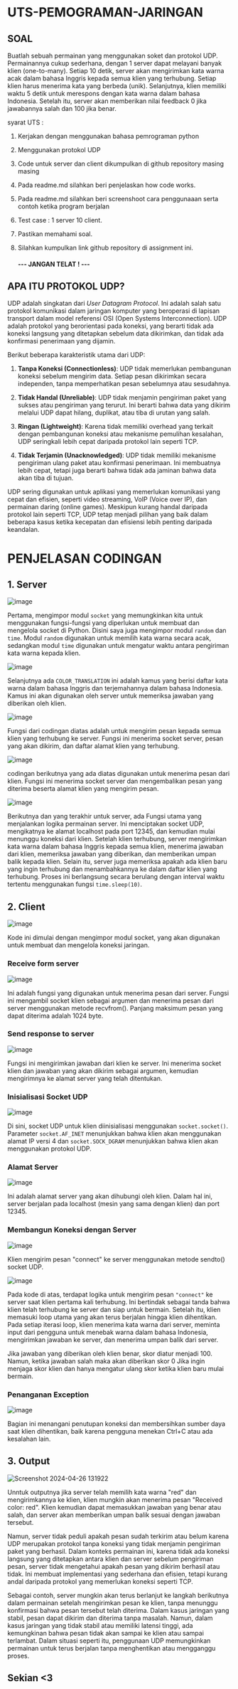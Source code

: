 # UTS-PEMOGRAMAN-JARINGAN

## SOAL

Buatlah sebuah permainan yang menggunakan soket dan protokol UDP. Permainannya cukup sederhana, dengan 1 server dapat melayani banyak klien (one-to-many). Setiap 10 detik, server akan mengirimkan kata warna acak dalam bahasa Inggris kepada semua klien yang terhubung. Setiap klien harus menerima kata yang berbeda (unik). Selanjutnya, klien memiliki waktu 5 detik untuk merespons dengan kata warna dalam bahasa Indonesia. Setelah itu, server akan memberikan nilai feedback 0 jika jawabannya salah dan 100 jika benar.


syarat UTS :
1. Kerjakan dengan menggunakan bahasa pemrograman python
2. Menggunakan protokol UDP
3. Code untuk server dan client dikumpulkan di github repository masing masing
4. Pada readme.md silahkan beri penjelaskan how code works. 
5. Pada readme.md silahkan beri screenshoot cara penggunaaan serta contoh ketika program berjalan
6. Test case : 1 server 10 client.
7. Pastikan memahami soal.
8. Silahkan kumpulkan link github repository di assignment ini.
   
   #### --- JANGAN TELAT ! ---
   

## APA ITU PROTOKOL UDP?

UDP adalah singkatan dari *User Datagram Protocol*. 
Ini adalah salah satu protokol komunikasi dalam jaringan komputer yang beroperasi di lapisan transport dalam model referensi OSI (Open Systems Interconnection). UDP adalah protokol yang berorientasi pada koneksi, yang berarti tidak ada koneksi langsung yang ditetapkan sebelum data dikirimkan, dan tidak ada konfirmasi penerimaan yang dijamin. 

Berikut beberapa karakteristik utama dari UDP:

1. **Tanpa Koneksi (Connectionless)**: UDP tidak memerlukan pembangunan koneksi sebelum mengirim data. Setiap pesan dikirimkan secara independen, tanpa memperhatikan pesan sebelumnya atau sesudahnya.

2. **Tidak Handal (Unreliable)**: UDP tidak menjamin pengiriman paket yang sukses atau pengiriman yang terurut. Ini berarti bahwa data yang dikirim melalui UDP dapat hilang, duplikat, atau tiba di urutan yang salah.

3. **Ringan (Lightweight)**: Karena tidak memiliki overhead yang terkait dengan pembangunan koneksi atau mekanisme pemulihan kesalahan, UDP seringkali lebih cepat daripada protokol lain seperti TCP.

4. **Tidak Terjamin (Unacknowledged)**: UDP tidak memiliki mekanisme pengiriman ulang paket atau konfirmasi penerimaan. Ini membuatnya lebih cepat, tetapi juga berarti bahwa tidak ada jaminan bahwa data akan tiba di tujuan.

UDP sering digunakan untuk aplikasi yang memerlukan komunikasi yang cepat dan efisien, seperti video streaming, VoIP (Voice over IP), dan permainan daring (online games). Meskipun kurang handal daripada protokol lain seperti TCP, UDP tetap menjadi pilihan yang baik dalam beberapa kasus ketika kecepatan dan efisiensi lebih penting daripada keandalan.
   
# PENJELASAN CODINGAN


## 1. Server

![image](https://github.com/GreflynS/UTS-PEMOGRAMAN-JARINGAN/assets/163794459/41d3c187-d463-4a0f-8b25-d8170d3ebe47)

Pertama, mengimpor modul `socket` yang memungkinkan kita untuk menggunakan fungsi-fungsi yang diperlukan untuk membuat dan mengelola socket di Python.
Disini saya juga mengimpor modul `random` dan `time`. Modul `random` digunakan untuk memilih kata warna secara acak, sedangkan modul `time` digunakan untuk mengatur waktu antara pengiriman kata warna kepada klien.

![image](https://github.com/GreflynS/UTS-PEMOGRAMAN-JARINGAN/assets/163794459/17d46fd6-daa3-486e-868c-bd080dae7449)

Selanjutnya ada `COLOR_TRANSLATION` ini adalah kamus yang berisi daftar kata warna dalam bahasa Inggris dan terjemahannya dalam bahasa Indonesia. Kamus ini akan digunakan oleh server untuk memeriksa jawaban yang diberikan oleh klien.

![image](https://github.com/GreflynS/UTS-PEMOGRAMAN-JARINGAN/assets/163794459/f24f28ef-2a04-43d8-9269-f5ce8458da1b)

Fungsi dari codingan diatas adalah untuk mengirim pesan kepada semua klien yang terhubung ke server. Fungsi ini menerima socket server, pesan yang akan dikirim, dan daftar alamat klien yang terhubung.

![image](https://github.com/GreflynS/UTS-PEMOGRAMAN-JARINGAN/assets/163794459/e4315b39-83a9-444e-bfe1-987e232464cb)

codingan berikutnya yang ada diatas digunakan untuk menerima pesan dari klien. Fungsi ini menerima socket server dan mengembalikan pesan yang diterima beserta alamat klien yang mengirim pesan.

![image](https://github.com/GreflynS/UTS-PEMOGRAMAN-JARINGAN/assets/163794459/2d0f4ad7-9d72-4d3a-b204-325b32cd165d)

Berikutnya dan yang terakhir untuk server, ada Fungsi utama yang menjalankan logika permainan server. Ini menciptakan socket UDP, mengikatnya ke alamat localhost pada port 12345, dan kemudian mulai menunggu koneksi dari klien. Setelah klien terhubung, server mengirimkan kata warna dalam bahasa Inggris kepada semua klien, menerima jawaban dari klien, memeriksa jawaban yang diberikan, dan memberikan umpan balik kepada klien. Selain itu, server juga memeriksa apakah ada klien baru yang ingin terhubung dan menambahkannya ke dalam daftar klien yang terhubung. Proses ini berlangsung secara berulang dengan interval waktu tertentu menggunakan fungsi `time.sleep(10)`.



## 2. Client

![image](https://github.com/GreflynS/UTS-PEMOGRAMAN-JARINGAN/assets/163794459/7ceff1fe-ce56-4541-a5d6-05f0459da109)

Kode ini dimulai dengan mengimpor modul socket, yang akan digunakan untuk membuat dan mengelola koneksi jaringan.

### Receive form server

![image](https://github.com/GreflynS/UTS-PEMOGRAMAN-JARINGAN/assets/163794459/bb2752ea-b765-40b8-aff6-fd35197d8fab)

Ini adalah fungsi yang digunakan untuk menerima pesan dari server. Fungsi ini mengambil socket klien sebagai argumen dan menerima pesan dari server menggunakan metode recvfrom(). Panjang maksimum pesan yang dapat diterima adalah 1024 byte.

### Send response to server
![image](https://github.com/GreflynS/UTS-PEMOGRAMAN-JARINGAN/assets/163794459/0697a4b0-21c2-41ff-bb68-93a793f7bf51)

Fungsi ini mengirimkan jawaban dari klien ke server. Ini menerima socket klien dan jawaban yang akan dikirim sebagai argumen, kemudian mengirimnya ke alamat server yang telah ditentukan.

### Inisialisasi Socket UDP
![image](https://github.com/GreflynS/UTS-PEMOGRAMAN-JARINGAN/assets/163794459/8d63d088-683d-4c65-abcf-4fcb1b8c5ed9)

Di sini, socket UDP untuk klien diinisialisasi menggunakan `socket.socket()`. Parameter `socket.AF_INET` menunjukkan bahwa klien akan menggunakan alamat IP versi 4 dan `socket.SOCK_DGRAM` menunjukkan bahwa klien akan menggunakan protokol UDP.

### Alamat Server

![image](https://github.com/GreflynS/UTS-PEMOGRAMAN-JARINGAN/assets/163794459/eb811c95-1f82-456d-8f99-ffdbe971f99d)

Ini adalah alamat server yang akan dihubungi oleh klien. Dalam hal ini, server berjalan pada localhost (mesin yang sama dengan klien) dan port 12345.

### Membangun Koneksi dengan Server

![image](https://github.com/GreflynS/UTS-PEMOGRAMAN-JARINGAN/assets/163794459/d364ca5a-dd8a-4588-bb9c-2f9366bddc1d)

Klien mengirim pesan "connect" ke server menggunakan metode sendto() socket UDP.

![image](https://github.com/GreflynS/UTS-PEMOGRAMAN-JARINGAN/assets/163794459/add61ec8-1a17-4ecb-a946-d48ff44f489c)

Pada kode di atas, terdapat logika untuk mengirim pesan `"connect"` ke server saat klien pertama kali terhubung. Ini bertindak sebagai tanda bahwa klien telah terhubung ke server dan siap untuk bermain.
Setelah itu, klien memasuki loop utama yang akan terus berjalan hingga klien dihentikan. Pada setiap iterasi loop, klien menerima kata warna dari server, meminta input dari pengguna untuk menebak warna dalam bahasa Indonesia, mengirimkan jawaban ke server, dan menerima umpan balik dari server.

Jika jawaban yang diberikan oleh klien benar, skor diatur menjadi 100. Namun, ketika jawaban salah maka akan diberikan skor 0
Jika ingin menjaga skor klien dan hanya mengatur ulang skor ketika klien baru mulai bermain.

### Penanganan Exception

![image](https://github.com/GreflynS/UTS-PEMOGRAMAN-JARINGAN/assets/163794459/82b401be-dbf6-428b-adf3-85ed90434a58)

Bagian ini menangani penutupan koneksi dan membersihkan sumber daya saat klien dihentikan, baik karena pengguna menekan Ctrl+C atau ada kesalahan lain.



## 3. Output

![Screenshot 2024-04-26 131922](https://github.com/GreflynS/UTS-PEMOGRAMAN-JARINGAN/assets/163794459/686e416b-ba42-4f0f-a165-02276e9fe800)

Unntuk outputnya jika server telah memilih kata warna "red" dan mengirimkannya ke klien, klien mungkin akan menerima pesan "Received color: red". Klien kemudian dapat memasukkan jawaban yang benar atau salah, dan server akan memberikan umpan balik sesuai dengan jawaban tersebut.

Namun, server tidak peduli apakah pesan sudah terkirim atau belum karena UDP merupakan protokol tanpa koneksi yang tidak menjamin pengiriman paket yang berhasil. Dalam konteks permainan ini, karena tidak ada koneksi langsung yang ditetapkan antara klien dan server sebelum pengiriman pesan, server tidak mengetahui apakah pesan yang dikirim berhasil atau tidak. Ini membuat implementasi yang sederhana dan efisien, tetapi kurang andal daripada protokol yang memerlukan koneksi seperti TCP.

Sebagai contoh, server mungkin akan terus berlanjut ke langkah berikutnya dalam permainan setelah mengirimkan pesan ke klien, tanpa menunggu konfirmasi bahwa pesan tersebut telah diterima. Dalam kasus jaringan yang stabil, pesan dapat dikirim dan diterima tanpa masalah. Namun, dalam kasus jaringan yang tidak stabil atau memiliki latensi tinggi, ada kemungkinan bahwa pesan tidak akan sampai ke klien atau sampai terlambat. Dalam situasi seperti itu, penggunaan UDP memungkinkan permainan untuk terus berjalan tanpa menghentikan atau mengganggu proses.


## Sekian <3
